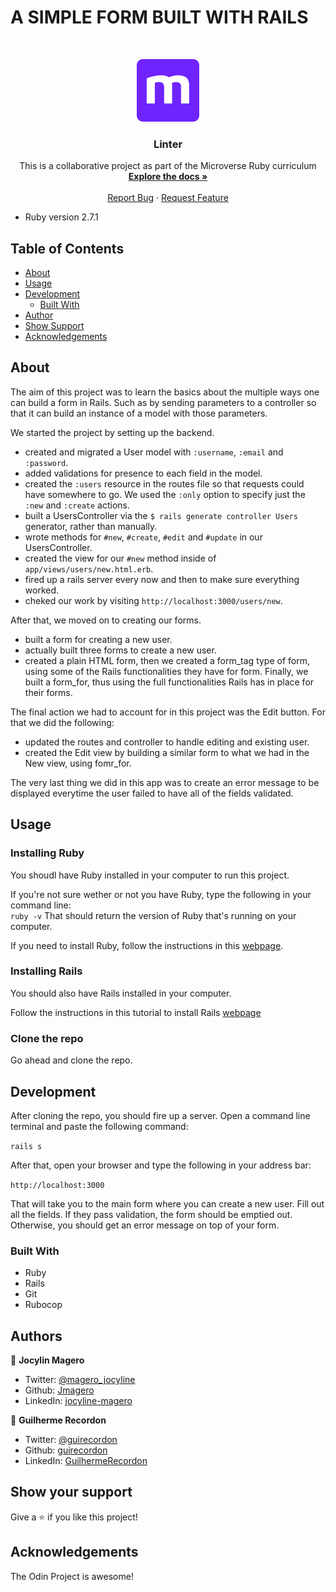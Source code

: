 # A SIMPLE FORM BUILT WITH RAILS

<br />
<p align="center">
  <a href="https://github.com/Jmagero/re-former">
    <img src="app/assets/images/microverse-logo.webp" alt="Logo" width="100" height="100">
  </a>

  <h3 align="center">Linter</h3>

  <p align="center">
    This is a collaborative project as part of the Microverse Ruby curriculum
    <br />
    <a href="https://github.com/Jmagero/re-former"><strong>Explore the docs »</strong></a>
    <br />
    <br />
    <a href="https://github.com/Jmagero/linter/issues">Report Bug</a>
    ·
    <a href="https://github.com/Jmagero/linter/issues">Request Feature</a>
  </p>
</p>


* Ruby version 2.7.1

## Table of Contents

* [About](#about)
* [Usage](#usage)
* [Development](#development)
  * [Built With](#built-with)
* [Author](#author)
* [Show Support](#show-your-support)
* [Acknowledgements](#acknowledgements)


## About

The aim of this project was to learn the basics about the multiple ways one can build a form in Rails. Such as by sending parameters to a controller so that it can build an instance of a model with those parameters.

We started the project by setting up the backend. 

* created and migrated a User model with `:username`, `:email` and `:password`.
* added validations for presence to each field in the model.
* created the `:users` resource in the routes file so that requests could have somewhere to go. We used the `:only` option to specify just the `:new` and `:create` actions.
* built a UsersController via the `$ rails generate controller Users` generator, rather than manually.
* wrote methods for `#new`, `#create`, `#edit` and `#update` in our UsersController.
* created the view for our `#new` method inside of `app/views/users/new.html.erb`.
* fired up a rails server every now and then to make sure everything worked.
* cheked our work by visiting `http://localhost:3000/users/new`.

After that, we moved on to creating our forms.

* built a form for creating a new user. 
* actually built three forms to create a new user.
* created a plain HTML form, then we created a form_tag type of form, using some of the Rails functionalities they have for form. Finally, we built a form_for, thus using the full functionalities Rails has in place for their forms.

The final action we had to account for in this project was the Edit button. For that we did the following:

* updated the routes and controller to handle editing and existing user.
* created the Edit view by building a similar form to what we had in the New view, using fomr_for.

The very last thing we did in this app was to create an error message to be displayed everytime the user failed to have all of the fields validated.


## Usage

### Installing Ruby

You shoudl have Ruby installed in your computer to run this project.

If you're not sure wether or not you have Ruby, type the following in your command line:<br>
`ruby -v`
That should return the version of Ruby that's running on your computer. 

If you need to install Ruby, follow the instructions in this [webpage](https://www.ruby-lang.org/en/documentation/installation/).

### Installing Rails

You should also have Rails installed in your computer.

Follow the instructions in this tutorial to install Rails [webpage](https://www.theodinproject.com/courses/ruby-on-rails/lessons/your-first-rails-application-ruby-on-rails)

### Clone the repo

Go ahead and clone the repo.

## Development

After cloning the repo, you should fire up a server. Open a command line terminal and paste the following command:

`rails s`

After that, open your browser and type the following in your address bar: 

`http://localhost:3000`

That will take you to the main form where you can create a new user. Fill out all the fields. If they pass validation, the form should be emptied out. Otherwise, you should get an error message on top of your form.


### Built With
* Ruby
* Rails
* Git
* Rubocop

## Authors

👤 **Jocylin Magero** 

- Twitter: [@magero_jocyline](https://twitter.com/magero_jocyline) 
- Github: [Jmagero](https://github.com/Jmagero)
- LinkedIn: [jocyline-magero](https://www.linkedin.com/in/jocyline-magero-9592b0145/)

👤 **Guilherme Recordon** 

- Twitter: [@guirecordon](https://twitter.com/RecordonG) 
- Github: [guirecordon](https://github.com/guirecordon)
- LinkedIn: [GuilhermeRecordon](www.linkedin.com/in/gui-recordon-marketingmba/)

## Show your support

Give a ⭐️ if you like this project!

## Acknowledgements

The Odin Project is awesome!

